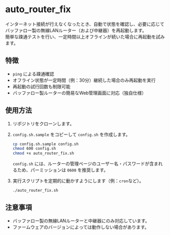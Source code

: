 # auto_router_fix

インターネット接続が行えなくなったとき、自動で状態を確認し、必要に応じてバッファロー製の無線LANルーター（および中継器）を再起動します。  
簡単な疎通テストを行い、一定時間以上オフラインが続いた場合に再起動を試みます。

## 特徴

- `ping` による疎通確認
- オフライン状態が一定時間（例：30分）継続した場合のみ再起動を実行
- 再起動の試行回数も制限可能
- バッファロー製ルーターの簡易なWeb管理画面に対応（独自仕様）

## 使用方法

1. リポジトリをクローンします。
2. `config.sh.sample` をコピーして `config.sh` を作成します。

   ```bash
   cp config.sh.sample config.sh
   chmod 600 config.sh
   chmod +x auto_router_fix.sh
   ```

   `config.sh` には、ルーターの管理ページのユーザー名・パスワードが含まれるため、パーミッションは `0600` を推奨します。

3. 実行スクリプトを定期的に動かすようにします（例：`cron`など）。

   ```bash
   ./auto_router_fix.sh
   ```

## 注意事項

- バッファロー製の無線LANルーターと中継器にのみ対応しています。
- ファームウェアのバージョンによっては動作しない場合があります。